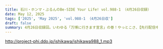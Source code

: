 ```yaml
---
title: 石川・ホンマ・ぶるんのBe-SIDE Your Life! vol.988-1 （4月26日収録）
date: May 12, 2025
tags: ['2025', 'May 2025', 'vol.988-1 （4月26日収']
draft: false
summary: 4月26日収録回。いわゆる「万博に行きます宣言」の巻！やっとこさ、【先行配信中の990回..."行ってきました報告の巻"】に追いつきました！ということで、既に990回を聴取済みの方は、今回に限り聞かなくても大丈夫です！wwwww
---
```


http://project-phi.ddo.jp/ishikawa/ishikawa988_1.mp3